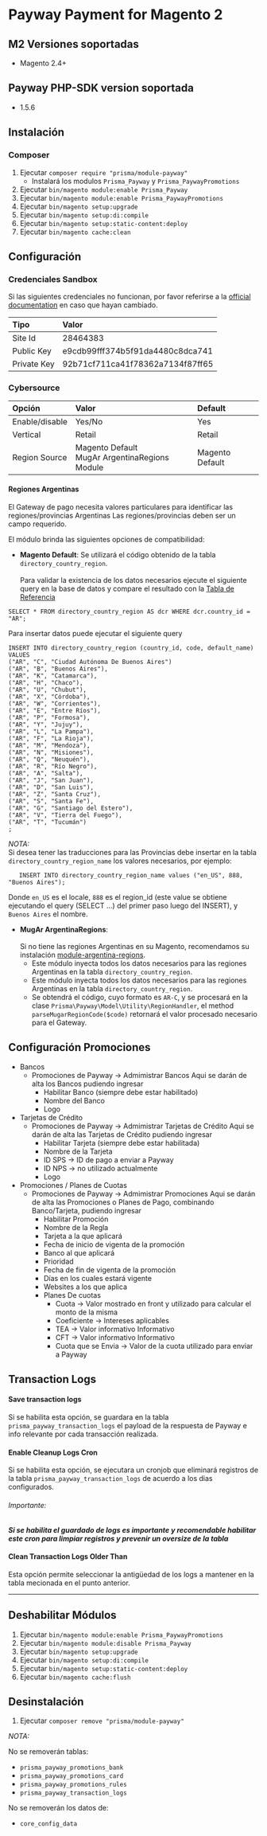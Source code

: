 # Payway Payment for Magento 2

## M2 Versiones soportadas
* Magento 2.4+

## Payway PHP-SDK version soportada
* 1.5.6

## Instalación
### Composer
1. Ejecutar `composer require "prisma/module-payway"`
   - Instalará los modulos `Prisma_Payway` y `Prisma_PaywayPromotions`
2. Ejecutar `bin/magento module:enable Prisma_Payway`
3. Ejecutar `bin/magento module:enable Prisma_PaywayPromotions`
4. Ejecutar `bin/magento setup:upgrade`
5. Ejecutar `bin/magento setup:di:compile`
6. Ejecutar `bin/magento setup:static-content:deploy`
7. Ejecutar `bin/magento cache:clean`

## Configuración
### Credenciales Sandbox
Si las siguientes credenciales no funcionan, por favor referirse a la [official documentation](https://decidirv2.api-docs.io/1.0/transacciones-simples/flujo-de-una-transaccion-simple) en caso que hayan cambiado.

| Tipo        | Valor                            |  
|:------------|:---------------------------------|  
| Site Id     | 28464383                         |  
| Public Key  | e9cdb99fff374b5f91da4480c8dca741 |  
| Private Key | 92b71cf711ca41f78362a7134f87ff65 |  

### Cybersource
| Opción                 | Valor        | Default             |  
|:-----------------------|:-------------|:--------------------|  
| Enable/disable         | Yes/No       | Yes                 |  
| Vertical               | Retail       | Retail              |  
| Region Source          | Magento Default <br> MugAr ArgentinaRegions Module | Magento Default|  


#### Regiones Argentinas
El Gateway de pago necesita valores particulares para identificar las regiones/provincias Argentinas
Las regiones/provincias deben ser un campo requerido.

El módulo brinda las siguientes opciones de compatibilidad:
- **Magento Default**: Se utilizará el código obtenido de la tabla `directory_country_region`. <br>  
  Para validar la existencia de los datos necesarios ejecute el siguiente query en la base de datos y compare el resultado con la [Tabla de Referencia](https://decidirv2.api-docs.io/1.0/tablas-de-referencia-e-informacion-para-el-implementador/zpLTePd4PeuPdDBHN)
 ```  
 SELECT * FROM directory_country_region AS dcr WHERE dcr.country_id = "AR";    
  ```  
Para insertar datos puede ejecutar el siguiente query

  ```  
  INSERT INTO directory_country_region (country_id, code, default_name)   
  VALUES  
 ("AR", "C", "Ciudad Autónoma De Buenos Aires")
  ("AR", "B", "Buenos Aires"),
  ("AR", "K", "Catamarca"),
  ("AR", "H", "Chaco"),
  ("AR", "U", "Chubut"),
  ("AR", "X", "Córdoba"),
  ("AR", "W", "Corrientes"),
  ("AR", "E", "Entre Ríos"),
  ("AR", "P", "Formosa"),
  ("AR", "Y", "Jujuy"),
  ("AR", "L", "La Pampa"),
  ("AR", "F", "La Rioja"),
  ("AR", "M", "Mendoza"),
  ("AR", "N", "Misiones"),
  ("AR", "Q", "Neuquén"),
  ("AR", "R", "Río Negro"),
  ("AR", "A", "Salta"),
  ("AR", "J", "San Juan"),
  ("AR", "D", "San Luis"),
  ("AR", "Z", "Santa Cruz"),
  ("AR", "S", "Santa Fe"),
  ("AR", "G", "Santiago del Estero"),
  ("AR", "V", "Tierra del Fuego"),
  ("AR", "T", "Tucumán")
  ;
   ``` 
*NOTA:*   
Si desea tener las traducciones para las Provincias debe insertar en la tabla `directory_country_region_name` los valores necesarios, por ejemplo:
 ```
	INSERT INTO directory_country_region_name values ("en_US", 888, "Buenos Aires");   
```  
Donde `en_US` es el locale, `888` es el region_id (este value se obtiene ejecutando el query (SELECT ...) del primer paso luego del INSERT), y `Buenos Aires` el nombre. <br>


- **MugAr ArgentinaRegions**: <br>  
  Si no tiene las regiones Argentinas en su Magento, recomendamos su instalación [module-argentina-regions](https://github.com/holamugar/module-argentina-regions).
    - Este módulo inyecta todos los datos necesarios para las regiones Argentinas  en la tabla `directory_country_region`. <br>
    - Este módulo inyecta todos los datos necesarios para las regiones Argentinas  en la tabla `directory_country_region`. <br>
    - Se obtendrá el código, cuyo formato es `AR-C`, y se procesará en la clase `Prisma\Payway\Model\Utility\RegionHandler`, el method `parseMugarRegionCode($code)` retornará el valor procesado necesario para el Gateway.

## Configuración Promociones

- Bancos
    - Promociones de Payway -> Admimistrar Bancos
      Aqui se darán de alta los Bancos pudiendo ingresar
        - Habilitar Banco (siempre debe estar habilitado)
        - Nombre del Banco
        - Logo
- Tarjetas de Crédito
    - Promociones de Payway -> Admimistrar Tarjetas de Crédito
      Aqui se darán de alta las Tarjetas de Crédito pudiendo ingresar
        - Habilitar Tarjeta (siempre debe estar habilitada)
        - Nombre de la Tarjeta
        - ID SPS -> ID de pago a enviar a Payway
        - ID NPS -> no utilizado actualmente
        - Logo
- Promociones / Planes de Cuotas
    - Promociones de Payway -> Admimistrar Promociones
      Aqui se darán de alta las Promociones o Planes de Pago,
      combinando Banco/Tarjeta,  pudiendo ingresar
        - Habilitar Promoción
        - Nombre de la Regla
        - Tarjeta a la que aplicará
        - Fecha de inicio de vigenta de la promoción
        - Banco al que aplicará
        - Prioridad
        - Fecha de fin de vigenta de la promoción
        - Días en los cuales estará vigente
        - Websites a los que aplica
        - Planes De cuotas
            - Cuota -> Valor mostrado en front y utilizado para calcular el monto de la misma
            - Coeficiente -> Intereses aplicables
            - TEA -> Valor informativo Informativo
            - CFT -> Valor informativo Informativo
            - Cuota que se Envia -> Valor de la cuota utilizado para enviar a Payway

## Transaction Logs
#### Save transaction logs 
  Si se habilita esta opción, se guardara en la tabla `prisma_payway_transaction_logs` el payload de la respuesta de Payway e info relevante por cada transacción realizada.
#### Enable Cleanup Logs Cron
  Si se habilita esta opción, se ejecutara un cronjob que eliminará registros de la tabla `prisma_payway_transaction_logs` de acuerdo a los dias configurados. <br>
  ###### Importante:
**_Si se habilita el guardado de logs es importante y recomendable habilitar este cron para limpiar registros y prevenir un oversize de la tabla_**
#### Clean Transaction Logs Older Than
  Esta opción permite seleccionar la antigüedad de los logs a mantener en la tabla mecionada en el punto anterior.

---
## Deshabilitar Módulos
1. Ejecutar `bin/magento module:enable Prisma_PaywayPromotions`
2. Ejecutar `bin/magento module:disable Prisma_Payway`
3. Ejecutar `bin/magento setup:upgrade`
4. Ejecutar `bin/magento setup:di:compile`
5. Ejecutar `bin/magento setup:static-content:deploy`
6. Ejecutar `bin/magento cache:flush`

## Desinstalación
1. Ejecutar `composer remove "prisma/module-payway"`
   
*NOTA:*
 
No se removerán tablas:
- `prisma_payway_promotions_bank`
- `prisma_payway_promotions_card`
- `prisma_payway_promotions_rules`
- `prisma_payway_transaction_logs`

No se removerán los datos de:
- `core_config_data`

